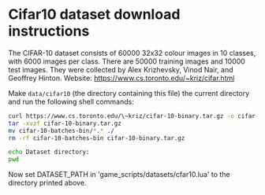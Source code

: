 # Cifar10 dataset download instructions

The CIFAR-10 dataset consists of 60000 32x32 colour images in 10 classes,
with 6000 images per class. There are 50000 training images and 10000 test images.
They were collected by Alex Krizhevsky, Vinod Nair, and Geoffrey Hinton.
Website: https://www.cs.toronto.edu/~kriz/cifar.html

Make `data/cifar10` (the directory containing this file) the current directory
and run the following shell commands:

```sh
curl https://www.cs.toronto.edu/\~kriz/cifar-10-binary.tar.gz -o cifar-10-binary.tar.gz
tar -xvzf cifar-10-binary.tar.gz
mv cifar-10-batches-bin/*.* ./
rm -rf cifar-10-batches-bin cifar-10-binary.tar.gz

echo Dataset directory:
pwd
```

Now set DATASET_PATH in 'game_scripts/datasets/cfar10.lua' to the directory
printed above.
